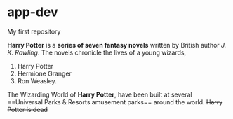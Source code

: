 # app-dev
My first repository

**Harry Potter**
is a **series of seven fantasy novels** written by British author _J. K. Rowling_. 
The novels chronicle the lives of a young wizards,

1. Harry Potter
2. Hermione Granger 
3. Ron Weasley.

The Wizarding World of __Harry Potter__, have been built at several ==Universal Parks & Resorts amusement parks== around the world.
~~Harry Potter is dead~~

